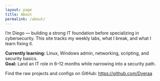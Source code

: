 ```yaml
---
layout: page
title: About
permalink: /about/
---
```

I’m Diego — building a strong IT foundation before specializing in cybersecurity. This site tracks my weekly labs, what I break, and what I learn fixing it.

**Currently learning:** Linux, Windows admin, networking, scripting, and security basics.  
**Goal:** Land an IT role in 6–12 months while narrowing into a security path.

Find the raw projects and configs on GitHub: https://github.com/Dveraa
